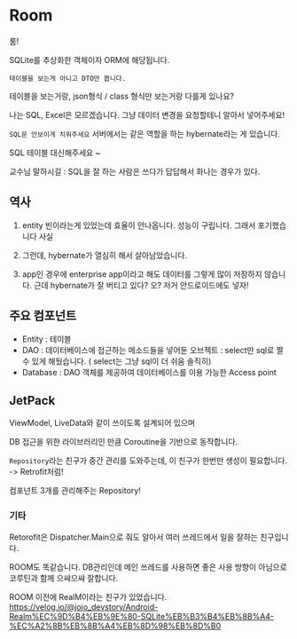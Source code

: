 # Room

룸!

SQLite를 추상화한 객체이자 ORM에 해당됩니다.

`테이블을 보는게 아니고 DTO만 봅니다.`

테이블을 보는거랑, json형식 / class 형식만 보는거랑 다를게 있나요?

나는 SQL, Excel은 모르겠습니다. 그냥 데이터 변경을 요청할테니 알아서 넣어주세요!

`SQL문 안보이게 치워주세요`
서버에서는 같은 역할을 하는 hybernate라는 게 있습니다.

SQL 테이블 대신해주세요 ~

교수님 말하시길 : SQL을 잘 하는 사람은 쓰다가 답답해서 화나는 경우가 있다.

## 역사

1. entity 빈이라는게 있었는데 효율이 안나옵니다. 성능이 구립니다. 그래서 포기했습니다 사실

2. 그런데, hybernate가 열심히 해서 살아남았습니다.

3. app인 경우에 enterprise app이라고 해도 데이터를 그렇게 많이 저장하지 않습니다. 근데 hybernate가 잘 버티고 있다? 오? 저거 안드로이드에도 넣자!

## 주요 컴포넌트

- Entity
  : 테이블
- DAO
  : 데이터베이스에 접근하는 메소드들을 넣어둔 오브젝트
  : select만 sql로 짤 수 있게 해뒀습니다. ( select는 그냥 sql이 더 쉬움 솔직히)
- Database
  : DAO 객체를 제공하여 데이터베이스를 이용 가능한 Access point

## JetPack

ViewModel, LiveData와 같이 쓰이도록 설계되어 있으며

DB 접근을 위한 라이브러리인 만큼 Coroutine을 기반으로 동작합니다.

`Repository`라는 친구가 중간 관리를 도와주는데, 이 친구가 한번만 생성이 필요합니다. -> Retrofit처럼!

컴포넌트 3개를 관리해주는 Repository!

### 기타

Retorofit은 Dispatcher.Main으로 줘도 알아서 여러 쓰레드에서 일을 잘하는 친구입니다.

ROOM도 똑같습니다. DB관리인데 메인 쓰레드를 사용하면 좋은 사용 방향이 아님으로 코루틴과 함께 으쌰으쌰 잘합니다.

ROOM 이전에 RealM이라는 친구가 있었습니다.
https://velog.io/@jojo_devstory/Android-Realm%EC%9D%B4%EB%9E%80-SQLite%EB%B3%B4%EB%8B%A4-%EC%A2%8B%EB%8B%A4%EB%8D%98%EB%8D%B0
